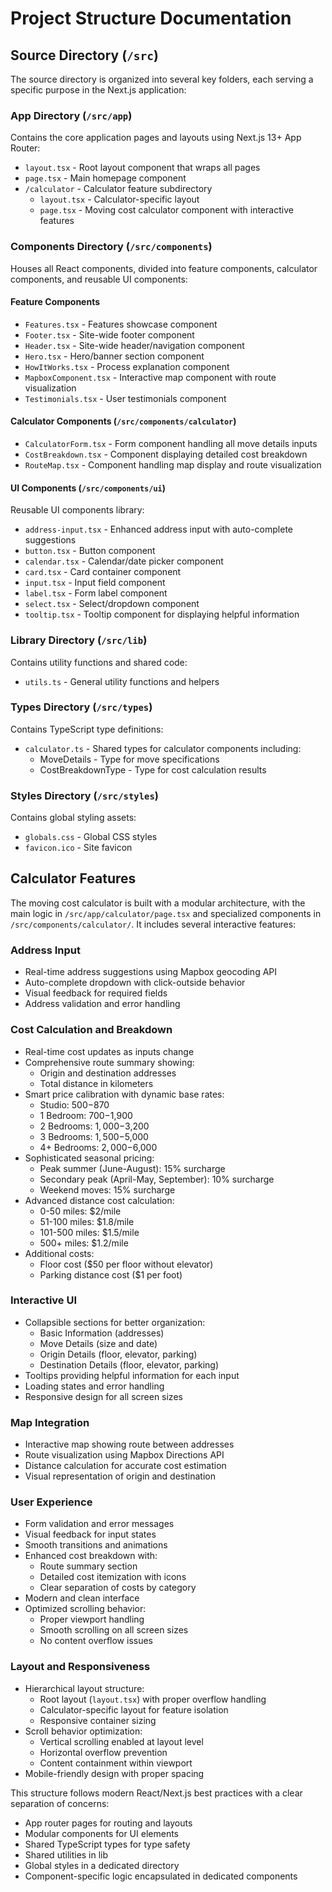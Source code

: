 # Project Structure Documentation

## Source Directory (`/src`)

The source directory is organized into several key folders, each serving a specific purpose in the Next.js application:

### App Directory (`/src/app`)
Contains the core application pages and layouts using Next.js 13+ App Router:
- `layout.tsx` - Root layout component that wraps all pages
- `page.tsx` - Main homepage component
- `/calculator` - Calculator feature subdirectory
  - `layout.tsx` - Calculator-specific layout
  - `page.tsx` - Moving cost calculator component with interactive features

### Components Directory (`/src/components`)
Houses all React components, divided into feature components, calculator components, and reusable UI components:

#### Feature Components
- `Features.tsx` - Features showcase component
- `Footer.tsx` - Site-wide footer component
- `Header.tsx` - Site-wide header/navigation component
- `Hero.tsx` - Hero/banner section component
- `HowItWorks.tsx` - Process explanation component
- `MapboxComponent.tsx` - Interactive map component with route visualization
- `Testimonials.tsx` - User testimonials component

#### Calculator Components (`/src/components/calculator`)
- `CalculatorForm.tsx` - Form component handling all move details inputs
- `CostBreakdown.tsx` - Component displaying detailed cost breakdown
- `RouteMap.tsx` - Component handling map display and route visualization

#### UI Components (`/src/components/ui`)
Reusable UI components library:
- `address-input.tsx` - Enhanced address input with auto-complete suggestions
- `button.tsx` - Button component
- `calendar.tsx` - Calendar/date picker component
- `card.tsx` - Card container component
- `input.tsx` - Input field component
- `label.tsx` - Form label component
- `select.tsx` - Select/dropdown component
- `tooltip.tsx` - Tooltip component for displaying helpful information

### Library Directory (`/src/lib`)
Contains utility functions and shared code:
- `utils.ts` - General utility functions and helpers

### Types Directory (`/src/types`)
Contains TypeScript type definitions:
- `calculator.ts` - Shared types for calculator components including:
  - MoveDetails - Type for move specifications
  - CostBreakdownType - Type for cost calculation results

### Styles Directory (`/src/styles`)
Contains global styling assets:
- `globals.css` - Global CSS styles
- `favicon.ico` - Site favicon

## Calculator Features

The moving cost calculator is built with a modular architecture, with the main logic in `/src/app/calculator/page.tsx` and specialized components in `/src/components/calculator/`. It includes several interactive features:

### Address Input
- Real-time address suggestions using Mapbox geocoding API
- Auto-complete dropdown with click-outside behavior
- Visual feedback for required fields
- Address validation and error handling

### Cost Calculation and Breakdown
- Real-time cost updates as inputs change
- Comprehensive route summary showing:
  - Origin and destination addresses
  - Total distance in kilometers
- Smart price calibration with dynamic base rates:
  - Studio: $500-$870
  - 1 Bedroom: $700-$1,900
  - 2 Bedrooms: $1,000-$3,200
  - 3 Bedrooms: $1,500-$5,000
  - 4+ Bedrooms: $2,000-$6,000
- Sophisticated seasonal pricing:
  - Peak summer (June-August): 15% surcharge
  - Secondary peak (April-May, September): 10% surcharge
  - Weekend moves: 15% surcharge
- Advanced distance cost calculation:
  - 0-50 miles: $2/mile
  - 51-100 miles: $1.8/mile
  - 101-500 miles: $1.5/mile
  - 500+ miles: $1.2/mile
- Additional costs:
  - Floor cost ($50 per floor without elevator)
  - Parking distance cost ($1 per foot)

### Interactive UI
- Collapsible sections for better organization:
  - Basic Information (addresses)
  - Move Details (size and date)
  - Origin Details (floor, elevator, parking)
  - Destination Details (floor, elevator, parking)
- Tooltips providing helpful information for each input
- Loading states and error handling
- Responsive design for all screen sizes

### Map Integration
- Interactive map showing route between addresses
- Route visualization using Mapbox Directions API
- Distance calculation for accurate cost estimation
- Visual representation of origin and destination

### User Experience
- Form validation and error messages
- Visual feedback for input states
- Smooth transitions and animations
- Enhanced cost breakdown with:
  - Route summary section
  - Detailed cost itemization with icons
  - Clear separation of costs by category
- Modern and clean interface
- Optimized scrolling behavior:
  - Proper viewport handling
  - Smooth scrolling on all screen sizes
  - No content overflow issues

### Layout and Responsiveness
- Hierarchical layout structure:
  - Root layout (`layout.tsx`) with proper overflow handling
  - Calculator-specific layout for feature isolation
  - Responsive container sizing
- Scroll behavior optimization:
  - Vertical scrolling enabled at layout level
  - Horizontal overflow prevention
  - Content containment within viewport
- Mobile-friendly design with proper spacing

This structure follows modern React/Next.js best practices with a clear separation of concerns:
- App router pages for routing and layouts
- Modular components for UI elements
- Shared TypeScript types for type safety
- Shared utilities in lib
- Global styles in a dedicated directory
- Component-specific logic encapsulated in dedicated components
